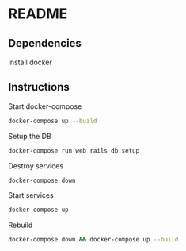 # README

## Dependencies
Install docker

## Instructions
Start docker-compose
```bash
docker-compose up --build
```

Setup the DB
```bash
docker-compose run web rails db:setup
```

Destroy services
```bash
docker-compose down
```

Start services
```bash
docker-compose up
```

Rebuild
```bash
docker-compose down && docker-compose up --build
```
